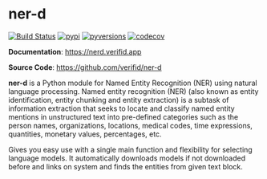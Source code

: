 # ner-d

[![Build Status](https://github.com/verifid/ner-d/workflows/ner-d%20ci/badge.svg)](https://github.com/verifid/ner-d/actions)
[![pypi](https://img.shields.io/pypi/v/ner-d.svg)](https://pypi.python.org/pypi/ner-d/)
[![pyversions](https://img.shields.io/pypi/pyversions/ner-d.svg)](https://pypi.org/project/ner-d)
[![codecov](https://codecov.io/gh/verifid/ner-d/branch/master/graph/badge.svg)](https://codecov.io/gh/verifid/ner-d)


**Documentation**: <a href="https://nerd.verifid.app" target="_blank">https://nerd.verifid.app</a>

**Source Code**: <a href="https://github.com/verifid/ner-d" target="_blank">https://github.com/verifid/ner-d</a>


**ner-d** is a Python module for Named Entity Recognition (NER) using natural language processing. Named entity recognition (NER) (also known as entity identification, entity chunking and entity extraction) is a subtask of information extraction that seeks to locate and classify named entity mentions in unstructured text into pre-defined categories such as the person
names, organizations, locations, medical codes, time expressions, quantities, monetary values, percentages, etc.

Gives you easy use with a single main function and flexibility for selecting language models. It automatically downloads models if not downloaded before and links on system and finds the entities from given text block.
